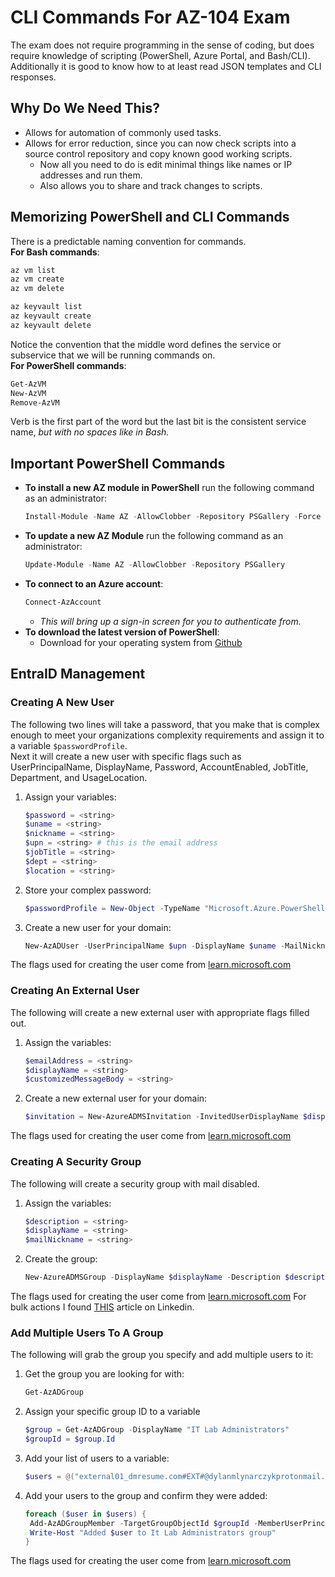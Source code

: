 # CLI Commands For AZ-104 Exam

The exam does not require programming in the sense of coding, but does require knowledge of scripting (PowerShell, Azure Portal, and Bash/CLI).  
Additionally it is good to know how to at least read JSON templates and CLI responses.

## Why Do We Need This?

- Allows for automation of commonly used tasks.
- Allows for error reduction, since you can now check scripts into a source control repository and copy known good working scripts.
  - Now all you need to do is edit minimal things like names or IP addresses and run them.
  - Also allows you to share and track changes to scripts.

## Memorizing PowerShell and CLI Commands

There is a predictable naming convention for commands.  
**For Bash commands**:  
``` bash
az vm list
az vm create
az vm delete
```
``` bash
az keyvault list
az keyvault create
az keyvault delete
```
Notice the convention that the middle word defines the service or subservice that we will be running commands on.  
**For PowerShell commands**:  
``` powershell
Get-AzVM
New-AzVM
Remove-AzVM
```
Verb is the first part of the word but the last bit is the consistent service name, *but with no spaces like in Bash.*  

## Important PowerShell Commands

- **To install a new AZ module in PowerShell** run the following command as an administrator:  
  ``` powershell
  Install-Module -Name AZ -AllowClobber -Repository PSGallery -Force
  ```
- **To update a new AZ Module** run the following command as an administrator:
  ``` powershell
  Update-Module -Name AZ -AllowClobber -Repository PSGallery
  ```
- **To connect to an Azure account**:
  ``` powershell
  Connect-AzAccount
  ```
  - *This will bring up a sign-in screen for you to authenticate from.*
- **To download the latest version of PowerShell**:
  - Download for your operating system from [Github](https://github.com/PowerShell/PowerShell/releases)

## EntraID Management

### Creating A New User

The following two lines will take a password, that you make that is complex enough to meet your organizations complexity requirements and assign it to a variable `$passwordProfile`.  
Next it will create a new user with specific flags such as UserPrincipalName, DisplayName, Password, AccountEnabled, JobTitle, Department, and UsageLocation.  

1. Assign your variables:
   ``` powershell
   $password = <string>
   $uname = <string>
   $nickname = <string>
   $upn = <string> # this is the email address
   $jobTitle = <string>
   $dept = <string>
   $location = <string>
   ```

2. Store your complex password:
   ``` powershell
   $passwordProfile = New-Object -TypeName "Microsoft.Azure.PowerShell.Cmdlets.Resources.MSGraph.Models.ApiV10.MicrosoftGraphPasswordProfile" -Property @{Password=$password}
   ```
3. Create a new user for your domain:
   ``` powershell
   New-AzADUser -UserPrincipalName $upn -DisplayName $uname -MailNickname $nickname -PasswordProfile $passwordProfile -AccountEnabled $true -JobTitle $jobTitle -Department $dept -UsageLocation $location
   ```

The flags used for creating the user come from [learn.microsoft.com](https://learn.microsoft.com/en-us/powershell/module/az.resources/new-azaduser?view=azps-14.3.0)

### Creating An External User

The following will create a new external user with appropriate flags filled out.

1. Assign the variables:
   ``` powershell 
   $emailAddress = <string>
   $displayName = <string>
   $customizedMessageBody = <string>
   ```
2. Create a new external user for your domain:
   ``` powershell  
   $invitation = New-AzureADMSInvitation -InvitedUserDisplayName $displayName -SendInvitationMessage $True -InvitedUserEmailAddress $emailAddress -InviteRedirectUrl "https://account.activedirectory.windowsazure.com/" -InvitedUserMessageInfo @{ "MessageLanguage" = "en-US"; "CustomizedMessageBody" = $customizedMessageBody } -InvitedUserType Guest
   ```
The flags used for creating the user come from [learn.microsoft.com](https://learn.microsoft.com/en-us/powershell/module/azuread/new-azureadmsinvitation?view=azureadps-2.0)

### Creating A Security Group

The following will create a security group with mail disabled.

1. Assign the variables:
   ``` powershell
   $description = <string>
   $displayName = <string>
   $mailNickname = <string>
   ```
2. Create the group:
   ``` powershell
   New-AzureADMSGroup -DisplayName $displayName -Description $description -MailEnabled $False -MailNickname $mailNickname -SecurityEnabled $True 
   ```
The flags used for creating the user come from [learn.microsoft.com](https://learn.microsoft.com/en-us/powershell/module/azuread/new-azureadmsgroup?view=azureadps-2.0)
For bulk actions I found [THIS](https://www.linkedin.com/pulse/creating-groups-azure-ad-using-powershell-ewan-monro/?articleId=6506786193370423296) article on Linkedin.

### Add Multiple Users To A Group

The following will grab the group you specify and add multiple users to it:

1. Get the group you are looking for with:
   ``` powershell
   Get-AzADGroup
   ```
2. Assign your specific group ID to a variable
   ``` powershell
   $group = Get-AzADGroup -DisplayName "IT Lab Administrators"
   $groupId = $group.Id
   ```
3. Add your list of users to a variable:
   ``` powershell
   $users = @("external01_dmresume.com#EXT#@dylanmlynarczykprotonmail.onmicrosoft.com", "az104-user1@mlynarczyk.family")
   ```
4. Add your users to the group and confirm they were added:
   ``` powershell
   foreach ($user in $users) {
    Add-AzADGroupMember -TargetGroupObjectId $groupId -MemberUserPrincipalName $user
    Write-Host "Added $user to It Lab Administrators group"
   }
   ```
The flags used for creating the user come from [learn.microsoft.com](https://learn.microsoft.com/en-us/powershell/module/az.resources/add-azadgroupmember?view=azps-14.4.0)
